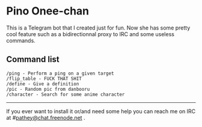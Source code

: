 # Pino Onee-chan

This is a Telegram bot that I created just for fun. Now she has some pretty cool
feature such as a bidirectionnal proxy to IRC and some useless commands.

## Command list

```
/ping - Perform a ping on a given target
/flip_table - FUCK THAT SHIT
/define - Give a definition
/pic - Random pic from danbooru
/character - Search for some anime character
```
---
If you ever want to install it or/and need some help you can reach me on IRC at #pathey@chat.freenode.net .
